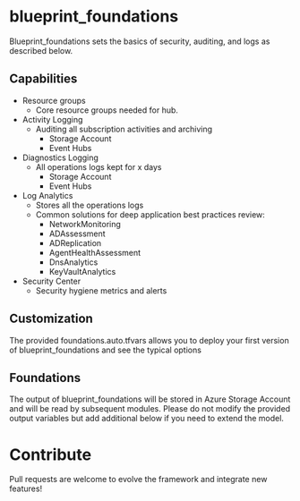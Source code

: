 # blueprint_foundations
Blueprint_foundations sets the basics of security, auditing, and logs as described below. 

## Capabilities
 - Resource groups
    - Core resource groups needed for hub.
 - Activity Logging
    - Auditing all subscription activities and archiving
        - Storage Account
        - Event Hubs
 - Diagnostics Logging
    - All operations logs kept for x days
        - Storage Account
        - Event Hubs
 - Log Analytics
    - Stores all the operations logs
    - Common solutions for deep application best practices review:
        - NetworkMonitoring
        - ADAssessment
        - ADReplication
        - AgentHealthAssessment
        - DnsAnalytics
        - KeyVaultAnalytics
- Security Center
    - Security hygiene metrics and alerts

## Customization 
The provided foundations.auto.tfvars allows you to deploy your first version of blueprint_foundations and see the typical options

## Foundations
The output of blueprint_foundations will be stored in Azure Storage Account and will be read by subsequent modules. 
Please do not modify the provided output variables but add additional below if you need to extend the model.

# Contribute
Pull requests are welcome to evolve the framework and integrate new features!